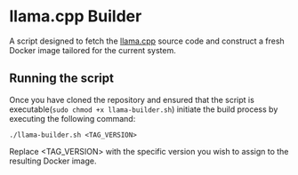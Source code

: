 # llama.cpp Builder

A script designed to fetch the [llama.cpp](https://github.com/ggerganov/llama.cpp) source code and construct a fresh Docker image tailored for the current system.

## Running the script

Once you have cloned the repository and ensured that the script is executable(```sudo chmod +x llama-builder.sh```) initiate the build process by executing the following command:

```./llama-builder.sh <TAG_VERSION>```

Replace <TAG_VERSION> with the specific version you wish to assign to the resulting Docker image.
